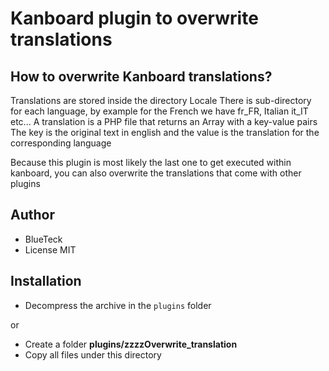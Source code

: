 # Kanboard plugin to overwrite translations

How to overwrite Kanboard translations?
---------------------------------------

Translations are stored inside the directory Locale
There is sub-directory for each language, by example for the French we have fr_FR, Italian it_IT etc...
A translation is a PHP file that returns an Array with a key-value pairs
The key is the original text in english and the value is the translation for the corresponding language

Because this plugin is most likely the last one to get executed within kanboard, you can also overwrite the translations that come with other plugins

Author
------

- BlueTeck
- License MIT

Installation
------------

- Decompress the archive in the `plugins` folder

or

- Create a folder **plugins/zzzzOverwrite_translation**
- Copy all files under this directory
